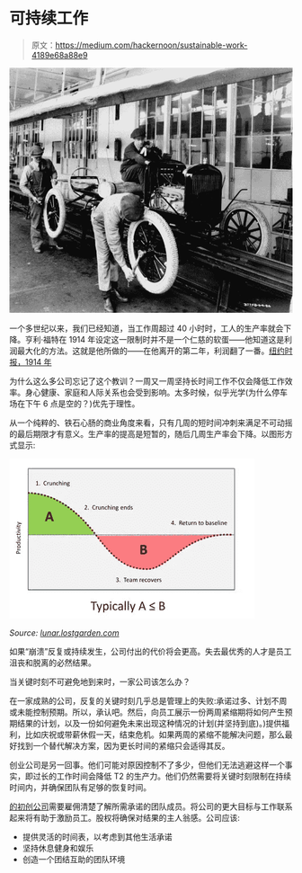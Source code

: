 # 可持续工作

> 原文：<https://medium.com/hackernoon/sustainable-work-4189e68a88e9>

![](img/768fe39533cb4e32e81717b762d449e7.png)

一个多世纪以来，我们已经知道，当工作周超过 40 小时时，工人的生产率就会下降。亨利·福特在 1914 年设定这一限制时并不是一个仁慈的软蛋——他知道这是利润最大化的方法。这就是他所做的——在他离开的第二年，利润翻了一番。[纽约时报，1914 年](http://www.nytimes.com/learning/general/onthisday/big/0105.html#article)

为什么这么多公司忘记了这个教训？一周又一周坚持长时间工作不仅会降低工作效率。身心健康、家庭和人际关系也会受到影响。太多时候，似乎光学(为什么停车场在下午 6 点是空的？)优先于理性。

从一个纯粹的、铁石心肠的商业角度来看，只有几周的短时间冲刺来满足不可动摇的最后期限才有意义。生产率的提高是短暂的，随后几周生产率会下降。以图形方式显示:

![](img/67206579a68d1bc04f0377d847903ef3.png)

*Source:* [*lunar.lostgarden.com*](http://lunar.lostgarden.com/Rules%20of%20Productivity.pdf)

如果“崩溃”反复或持续发生，公司付出的代价将会更高。失去最优秀的人才是员工沮丧和脱离的必然结果。

当关键时刻不可避免地到来时，一家公司该怎么办？

在一家成熟的公司，反复的关键时刻几乎总是管理上的失败:承诺过多、计划不周或未能控制预期。所以，承认吧。然后，向员工展示一份两周紧缩期将如何产生预期结果的计划，以及一份如何避免未来出现这种情况的计划(并坚持到底)。)提供福利，比如庆祝或带薪休假一天，结束危机。如果两周的紧缩不能解决问题，那么最好找到一个替代解决方案，因为更长时间的紧缩只会适得其反。

创业公司是另一回事。他们可能对原因控制不了多少，但他们无法逃避这样一个事实，即过长的工作时间会降低 T2 的生产力。他们仍然需要将关键时刻限制在持续时间内，并确保团队有足够的恢复时间。

[的初创公司](https://hackernoon.com/tagged/startup)需要雇佣清楚了解所需承诺的团队成员。将公司的更大目标与工作联系起来将有助于激励员工。股权将确保对结果的主人翁感。公司应该:

*   提供灵活的时间表，以考虑到其他生活承诺
*   坚持休息健身和娱乐
*   创造一个团结互助的团队环境